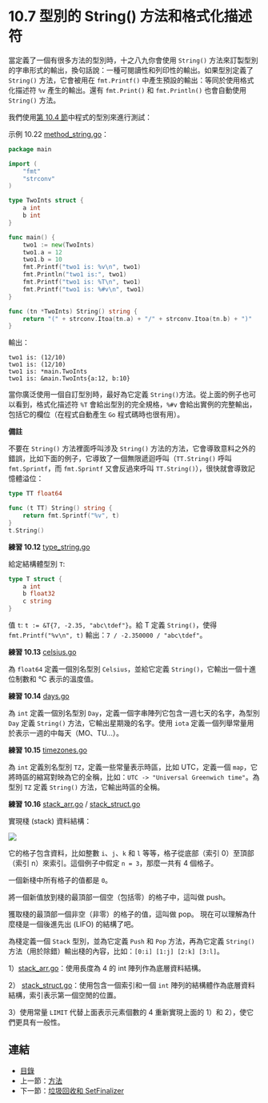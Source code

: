 # 10.7 型別的 String() 方法和格式化描述符

當定義了一個有很多方法的型別時，十之八九你會使用 `String()` 方法來訂製型別的字串形式的輸出，換句話說：一種可閱讀性和列印性的輸出。如果型別定義了 `String()` 方法，它會被用在 `fmt.Printf()` 中產生預設的輸出：等同於使用格式化描述符 `%v` 產生的輸出。還有 `fmt.Print()` 和 `fmt.Println()` 也會自動使用 `String()` 方法。

我們使用[第 10.4 節](10.4.md)中程式的型別來進行測試：


示例 10.22 [method_string.go](examples/chapter_10/method_string.go)：

```go
package main

import (
	"fmt"
	"strconv"
)

type TwoInts struct {
	a int
	b int
}

func main() {
	two1 := new(TwoInts)
	two1.a = 12
	two1.b = 10
	fmt.Printf("two1 is: %v\n", two1)
	fmt.Println("two1 is:", two1)
	fmt.Printf("two1 is: %T\n", two1)
	fmt.Printf("two1 is: %#v\n", two1)
}

func (tn *TwoInts) String() string {
	return "(" + strconv.Itoa(tn.a) + "/" + strconv.Itoa(tn.b) + ")"
}
```

輸出：

    two1 is: (12/10)
    two1 is: (12/10)
    two1 is: *main.TwoInts
    two1 is: &main.TwoInts{a:12, b:10}

當你廣泛使用一個自訂型別時，最好為它定義 `String()`方法。從上面的例子也可以看到，格式化描述符 `%T` 會給出型別的完全規格，`%#v` 會給出實例的完整輸出，包括它的欄位（在程式自動產生 `Go` 程式碼時也很有用）。

**備註**

不要在 `String()` 方法裡面呼叫涉及 `String()` 方法的方法，它會導致意料之外的錯誤，比如下面的例子，它導致了一個無限遞迴呼叫（`TT.String()` 呼叫 `fmt.Sprintf`，而 `fmt.Sprintf` 又會反過來呼叫 `TT.String()`），很快就會導致記憶體溢位：


```go
type TT float64

func (t TT) String() string {
    return fmt.Sprintf("%v", t)
}
t.String()
```

**練習 10.12** [type_string.go](exercises\chapter_10\type_string.go)

給定結構體型別 `T`:

```go
type T struct {
    a int
    b float32
    c string
}
```

值 `t`: `t := &T{7, -2.35, "abc\tdef"}`。給 T 定義 `String()`，使得 `fmt.Printf("%v\n", t)` 輸出：`7 / -2.350000 / "abc\tdef"`。

**練習 10.13** [celsius.go](exercises\chapter_10\celsius.go)

為 `float64` 定義一個別名型別 `Celsius`，並給它定義 `String()`，它輸出一個十進位制數和 °C 表示的溫度值。

**練習 10.14** [days.go](exercises\chapter_10\days.go)

為 `int` 定義一個別名型別 `Day`，定義一個字串陣列它包含一週七天的名字，為型別 `Day` 定義 `String()` 方法，它輸出星期幾的名字。使用 `iota` 定義一個列舉常量用於表示一週的中每天（MO、TU...）。

**練習 10.15** [timezones.go](exercises\chapter_10\timezones.go)

為 `int` 定義別名型別 `TZ`，定義一些常量表示時區，比如 UTC，定義一個 `map`，它將時區的縮寫對映為它的全稱，比如：`UTC -> "Universal Greenwich time"`。為型別 `TZ` 定義 `String()` 方法，它輸出時區的全稱。

**練習 10.16** [stack_arr.go](exercises\chapter_10\stack_arr.go) / [stack_struct.go](exercises\chapter_10\stack_struct.go)

實現棧 (stack) 資料結構：

![](images/10.7_fig.jpg?raw=true)

它的格子包含資料，比如整數 `i`、`j`、`k` 和 `l` 等等，格子從底部（索引 0）至頂部（索引 n）來索引。這個例子中假定 `n = 3`，那麼一共有 4 個格子。

一個新棧中所有格子的值都是 `0`。

將一個新值放到棧的最頂部一個空（包括零）的格子中，這叫做 push。

獲取棧的最頂部一個非空（非零）的格子的值，這叫做 pop。
現在可以理解為什麼棧是一個後進先出 (LIFO) 的結構了吧。

為棧定義一個 `Stack` 型別，並為它定義 `Push` 和 `Pop` 方法，再為它定義 `String()` 方法（用於除錯）輸出棧的內容，比如：`[0:i] [1:j] [2:k] [3:l]`。

1）[stack_arr.go](exercises\chapter_10\stack_arr.go)：使用長度為 4 的 int 陣列作為底層資料結構。

2） [stack_struct.go](exercises\chapter_10\stack_struct.go)：使用包含一個索引和一個 `int` 陣列的結構體作為底層資料結構，索引表示第一個空閒的位置。

3）使用常量 `LIMIT` 代替上面表示元素個數的 4 重新實現上面的 1）和 2），使它們更具有一般性。

## 連結

- [目錄](directory.md)
- 上一節：[方法](10.6.md)
- 下一節：[垃圾回收和 SetFinalizer](10.8.md)
